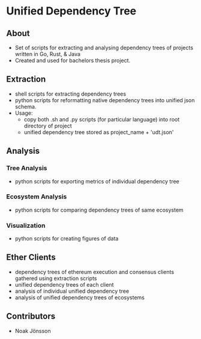 # Unified Dependency Tree

## About
- Set of scripts for extracting and analysing dependency trees of projects written in Go, Rust, & Java
- Created and used for bachelors thesis project.

## Extraction
- shell scripts for extracting dependency trees
- python scripts for reformatting native dependency trees into unified json schema.
- Usage:
    - copy both .sh and .py scripts (for particular language) into root directory of project
    - unified dependency tree stored as project_name + 'udt.json'
## Analysis
### Tree Analysis
- python scripts for exporting metrics of individual dependency tree
### Ecosystem Analysis
- python scripts for comparing dependency trees of same ecosystem
### Visualization
- python scripts for creating figures of data

## Ether Clients
- dependency trees of ethereum execution and consensus clients gathered using extraction scripts
- unified dependency trees of each client
- analysis of individual unified dependency tree
- analysis of unified dependency trees of ecosystems

## Contributors
- Noak Jönsson
